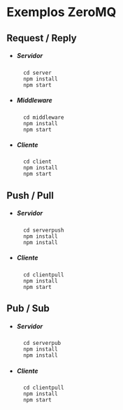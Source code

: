 # Exemplos ZeroMQ

## Request / Reply
* ##### Servidor
        cd server
        npm install
        npm start
* ##### Middleware
        cd middleware
        npm install
        npm start
* ##### Cliente
        cd client
        npm install
        npm start

## Push / Pull
* ##### Servidor
        cd serverpush
        npm install
        npm install
* ##### Cliente
        cd clientpull
        npm install
        npm start

## Pub / Sub
* ##### Servidor
        cd serverpub
        npm install
        npm install
* ##### Cliente
        cd clientpull
        npm install
        npm start